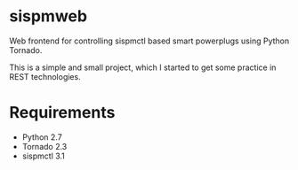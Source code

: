 sispmweb
========

Web frontend for controlling sispmctl based smart powerplugs using Python
Tornado.

This is a simple and small project, which I started to get some practice in REST
technologies.

Requirements
============

* Python 2.7
* Tornado 2.3
* sispmctl 3.1
